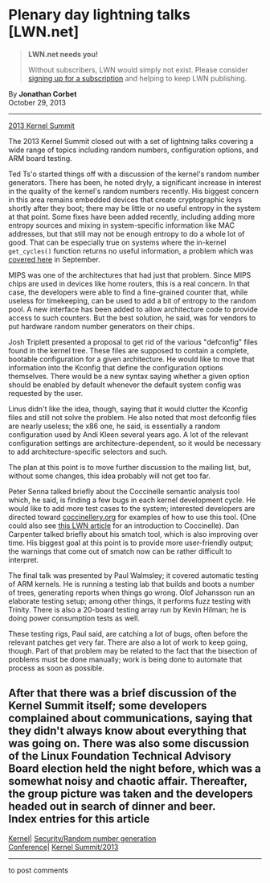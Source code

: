 # Plenary day lightning talks [LWN.net]

> **LWN.net needs you!**
> 
> Without subscribers, LWN would simply not exist. Please consider [signing up for a subscription](/Promo/nst-nag2/subscribe) and helping to keep LWN publishing. 

By **Jonathan Corbet**  
October 29, 2013 

* * *

[2013 Kernel Summit](/Articles/KernelSummit2013/)

The 2013 Kernel Summit closed out with a set of lightning talks covering a wide range of topics including random numbers, configuration options, and ARM board testing. 

Ted Ts'o started things off with a discussion of the kernel's random number generators. There has been, he noted dryly, a significant increase in interest in the quality of the kernel's random numbers recently. His biggest concern in this area remains embedded devices that create cryptographic keys shortly after they boot; there may be little or no useful entropy in the system at that point. Some fixes have been added recently, including adding more entropy sources and mixing in system-specific information like MAC addresses, but that still may not be enough entropy to do a whole lot of good. That can be especially true on systems where the in-kernel `get_cycles()` function returns no useful information, a problem which was [covered here](/Articles/567055/) in September. 

MIPS was one of the architectures that had just that problem. Since MIPS chips are used in devices like home routers, this is a real concern. In that case, the developers were able to find a fine-grained counter that, while useless for timekeeping, can be used to add a bit of entropy to the random pool. A new interface has been added to allow architecture code to provide access to such counters. But the best solution, he said, was for vendors to put hardware random number generators on their chips. 

Josh Triplett presented a proposal to get rid of the various "defconfig" files found in the kernel tree. These files are supposed to contain a complete, bootable configuration for a given architecture. He would like to move that information into the Kconfig that define the configuration options themselves. There would be a new syntax saying whether a given option should be enabled by default whenever the default system config was requested by the user. 

Linus didn't like the idea, though, saying that it would clutter the Kconfig files and still not solve the problem. He also noted that most defconfig files are nearly useless; the x86 one, he said, is essentially a random configuration used by Andi Kleen several years ago. A lot of the relevant configuration settings are architecture-dependent, so it would be necessary to add architecture-specific selectors and such. 

The plan at this point is to move further discussion to the mailing list, but, without some changes, this idea probably will not get too far. 

Peter Senna talked briefly about the Coccinelle semantic analysis tool which, he said, is finding a few bugs in each kernel development cycle. He would like to add more test cases to the system; interested developers are directed toward [coccinellery.org](http://coccinellery.org/) for examples of how to use this tool. (One could also see [this LWN article](/Articles/315686/) for an introduction to Coccinelle). Dan Carpenter talked briefly about his smatch tool, which is also improving over time. His biggest goal at this point is to provide more user-friendly output; the warnings that come out of smatch now can be rather difficult to interpret. 

The final talk was presented by Paul Walmsley; it covered automatic testing of ARM kernels. He is running a testing lab that builds and boots a number of trees, generating reports when things go wrong. Olof Johansson run an elaborate testing setup; among other things, it performs fuzz testing with Trinity. There is also a 20-board testing array run by Kevin Hilman; he is doing power consumption tests as well. 

These testing rigs, Paul said, are catching a lot of bugs, often before the relevant patches get very far. There are also a lot of work to keep going, though. Part of that problem may be related to the fact that the bisection of problems must be done manually; work is being done to automate that process as soon as possible. 

After that there was a brief discussion of the Kernel Summit itself; some developers complained about communications, saying that they didn't always know about everything that was going on. There was also some discussion of the Linux Foundation Technical Advisory Board election held the night before, which was a somewhat noisy and chaotic affair. Thereafter, the group picture was taken and the developers headed out in search of dinner and beer.  
Index entries for this article  
---  
[Kernel](/Kernel/Index)| [Security/Random number generation](/Kernel/Index#Security-Random_number_generation)  
[Conference](/Archives/ConferenceIndex/)| [Kernel Summit/2013](/Archives/ConferenceIndex/#Kernel_Summit-2013)  
  


* * *

to post comments 

